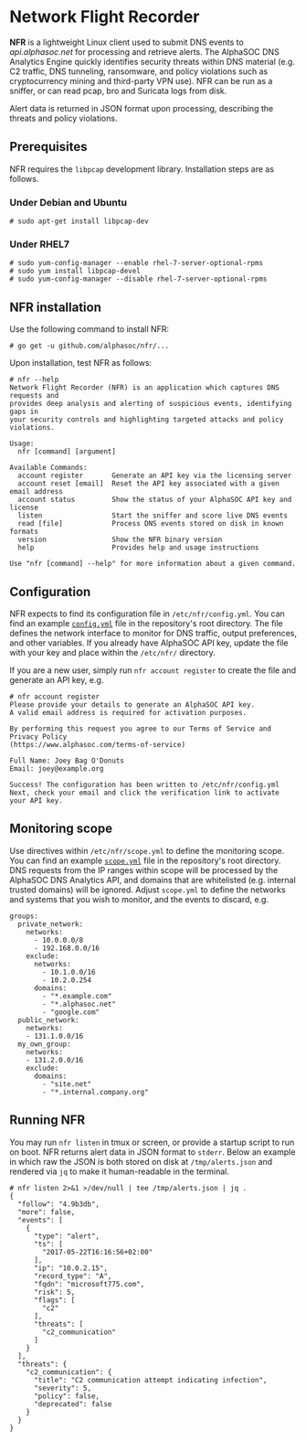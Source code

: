 # Network Flight Recorder
**NFR** is a lightweight Linux client used to submit DNS events to _api.alphasoc.net_ for processing and retrieve alerts. The AlphaSOC DNS Analytics Engine quickly identifies security threats within DNS material (e.g. C2 traffic, DNS tunneling, ransomware, and policy violations such as cryptocurrency mining and third-party VPN use). NFR can be run as a sniffer, or can read pcap, bro and Suricata logs from disk.

Alert data is returned in JSON format upon processing, describing the threats and policy violations.

## Prerequisites
NFR requires the `libpcap` development library. Installation steps are as follows.

### Under Debian and Ubuntu
```
# sudo apt-get install libpcap-dev
```

### Under RHEL7
```
# sudo yum-config-manager --enable rhel-7-server-optional-rpms
# sudo yum install libpcap-devel
# sudo yum-config-manager --disable rhel-7-server-optional-rpms
```

## NFR installation
Use the following command to install NFR:
```
# go get -u github.com/alphasoc/nfr/...
```

Upon installation, test NFR as follows:
```
# nfr --help
Network Flight Recorder (NFR) is an application which captures DNS requests and
provides deep analysis and alerting of suspicious events, identifying gaps in
your security controls and highlighting targeted attacks and policy violations.

Usage:
  nfr [command] [argument]

Available Commands:
  account register       Generate an API key via the licensing server
  account reset [email]  Reset the API key associated with a given email address
  account status         Show the status of your AlphaSOC API key and license
  listen                 Start the sniffer and score live DNS events
  read [file]            Process DNS events stored on disk in known formats
  version                Show the NFR binary version
  help                   Provides help and usage instructions

Use "nfr [command] --help" for more information about a given command.
```

## Configuration
NFR expects to find its configuration file in `/etc/nfr/config.yml`. You can find an example [`config.yml`](https://github.com/alphasoc/nfr/blob/master/config.yml) file in the repository's root directory. The file defines the network interface to monitor for DNS traffic, output preferences, and other variables. If you already have AlphaSOC API key, update the file with your key and place within the `/etc/nfr/` directory.

If you are a new user, simply run `nfr account register` to create the file and generate an API key, e.g.

```
# nfr account register
Please provide your details to generate an AlphaSOC API key.
A valid email address is required for activation purposes.

By performing this request you agree to our Terms of Service and Privacy Policy
(https://www.alphasoc.com/terms-of-service)

Full Name: Joey Bag O'Donuts
Email: joey@example.org

Success! The configuration has been written to /etc/nfr/config.yml
Next, check your email and click the verification link to activate your API key.
```

## Monitoring scope
Use directives within `/etc/nfr/scope.yml` to define the monitoring scope. You can find an example [`scope.yml`](https://github.com/alphasoc/nfr/blob/master/scope.yml) file in the repository's root directory. DNS requests from the IP ranges within scope will be processed by the AlphaSOC DNS Analytics API, and domains that are whitelisted (e.g. internal trusted domains) will be ignored. Adjust `scope.yml` to define the networks and systems that you wish to monitor, and the events to discard, e.g.

```
groups:
  private_network:
    networks:
      - 10.0.0.0/8
      - 192.168.0.0/16
    exclude:
      networks:
        - 10.1.0.0/16
        - 10.2.0.254
      domains:
        - "*.example.com"
        - "*.alphasoc.net"
        - "google.com"
  public_network:
    networks:
    - 131.1.0.0/16
  my_own_group:
    networks:
    - 131.2.0.0/16
    exclude:
      domains:
        - "site.net"
        - "*.internal.company.org"
```

## Running NFR
You may run `nfr listen` in tmux or screen, or provide a startup script to run on boot. NFR returns alert data in JSON format to `stderr`. Below an example in which raw the JSON is both stored on disk at `/tmp/alerts.json` and rendered via `jq` to make it human-readable in the terminal.

```
# nfr listen 2>&1 >/dev/null | tee /tmp/alerts.json | jq .
{
  "follow": "4.9b3db",
  "more": false,
  "events": [
    {
      "type": "alert",
      "ts": [
        "2017-05-22T16:16:56+02:00"
      ],
      "ip": "10.0.2.15",
      "record_type": "A",
      "fqdn": "microsoft775.com",
      "risk": 5,
      "flags": [
        "c2"
      ],
      "threats": [
        "c2_communication"
      ]
    }
  ],
  "threats": {
    "c2_communication": {
      "title": "C2 communication attempt indicating infection",
      "severity": 5,
      "policy": false,
      "deprecated": false
    }
  }
}
```
